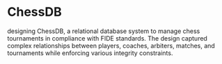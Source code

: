 # ChessDB
designing ChessDB, a relational database system to manage chess tournaments in compliance with FIDE standards. The design captured complex relationships between players, coaches, arbiters, matches, and tournaments while enforcing various integrity constraints.
